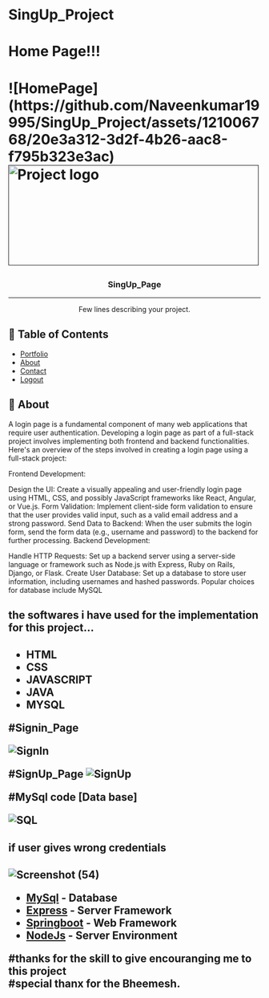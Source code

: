 # SingUp_Project

<h1>Home Page!!!<h1>
![HomePage](https://github.com/Naveenkumar19995/SingUp_Project/assets/121006768/20e3a312-3d2f-4b26-aac8-f795b323e3ac)


  <a href="" rel="noopener">
 <img width=500px height=200px alt="Project logo"></a>
</p>


<h3 align="center">SingUp_Page</h3>

---

<p align="center"> Few lines describing your project.
    <br> 
</p>

## 📝 Table of Contents
- [Portfolio](#portfolio)
- [About](#about)
- [Contact](#contact)
- [Logout](#logout)


## 🧐 About <a name = "about"></a>
A login page is a fundamental component of many web applications that require user authentication. Developing a login page as part of a full-stack project involves implementing both frontend and backend functionalities. Here's an overview of the steps involved in creating a login page using a full-stack project:

Frontend Development:

Design the UI: Create a visually appealing and user-friendly login page using HTML, CSS, and possibly JavaScript frameworks like React, Angular, or Vue.js.
Form Validation: Implement client-side form validation to ensure that the user provides valid input, such as a valid email address and a strong password.
Send Data to Backend: When the user submits the login form, send the form data (e.g., username and password) to the backend for further processing.
Backend Development:

Handle HTTP Requests: Set up a backend server using a server-side language or framework such as Node.js with Express, Ruby on Rails, Django, or Flask.
Create User Database: Set up a database to store user information, including usernames and hashed passwords. Popular choices for database include MySQL


<h2> the softwares i have used for the implementation for this project...<h2>
 
  <ul>
    <li>HTML</li>
    <li>CSS</li>
    <li>JAVASCRIPT</li>
    <li>JAVA</li>
    <li>MYSQL</li>
  </ul>
    
   


#Signin_Page


![SignIn](https://github.com/Naveenkumar19995/SingUp_Project/assets/121006768/c90f2288-9803-4155-b273-3d643543d01e)



#SignUp_Page
![SignUp](https://github.com/Naveenkumar19995/SingUp_Project/assets/121006768/c0919c32-2b55-4b26-91cc-4f6ceff85a28)




#MySql code [Data base]

![SQL](https://github.com/Naveenkumar19995/SingUp_Project/assets/121006768/9dff4350-100a-4170-9cf1-2d52839e2a9a)

<h2>if user gives wrong credentials<h2>

![Screenshot (54)](https://github.com/Naveenkumar19995/SingUp_Project/assets/121006768/6e5d9512-b235-4f14-863f-9af793492563)



- [MySql](https://www.sql.com/) - Database
- [Express](https://expressjs.com/) - Server Framework
- [Springboot](https://spring.org/) - Web Framework
- [NodeJs](https://nodejs.org/en/) - Server Environment


#thanks for the skill to give encouranging me to this project <br>
  #special thanx for the Bheemesh. 
